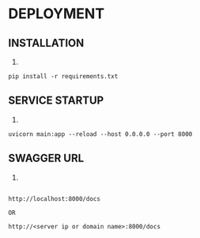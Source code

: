 # DEPLOYMENT

## INSTALLATION

1.
```commandline
pip install -r requirements.txt
```

## SERVICE STARTUP

1.
```commandline
uvicorn main:app --reload --host 0.0.0.0 --port 8000
```

## SWAGGER URL

1.
```commandline

http://localhost:8000/docs

OR

http://<server ip or domain name>:8000/docs

```


